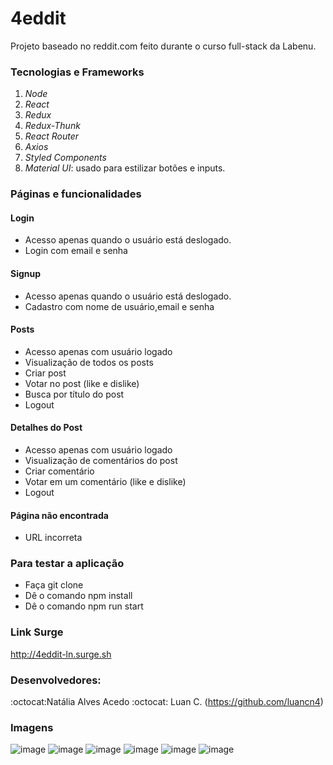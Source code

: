 # 4eddit
Projeto baseado no reddit.com feito durante o curso full-stack da Labenu. 

### Tecnologias e Frameworks
1. *Node*
2. *React*
3. *Redux*
4. *Redux-Thunk*
5. *React Router* 
6. *Axios*
7. *Styled Components*
8. *Material UI*: usado para estilizar botões e inputs.


### Páginas e funcionalidades
#### Login
- Acesso apenas quando o usuário está deslogado. 
- Login com email e senha

#### Signup
- Acesso apenas quando o usuário está deslogado. 
- Cadastro com nome de usuário,email e senha

#### Posts
- Acesso apenas com usuário logado
- Visualização de todos os posts
- Criar post
- Votar no post (like e dislike)
- Busca por título do post
- Logout 

#### Detalhes do Post
- Acesso apenas com usuário logado
- Visualização de comentários do post
- Criar comentário
- Votar em um comentário (like e dislike)
- Logout

#### Página não encontrada
- URL incorreta


### Para testar a aplicação
- Faça git clone
- Dê o comando npm install
- Dê o comando npm run start

### Link Surge
http://4eddit-ln.surge.sh


### Desenvolvedores:
:octocat:Natália Alves Acedo
:octocat: Luan C.
(https://github.com/luancn4)


### Imagens
![image](https://user-images.githubusercontent.com/56961021/80851950-17c41500-8bfb-11ea-9d09-59a5261e0145.png)
![image](https://user-images.githubusercontent.com/56961021/80852067-e566e780-8bfb-11ea-9200-65a0846522ae.png)
![image](https://user-images.githubusercontent.com/56961021/80851985-42ae6900-8bfb-11ea-9e30-2bebfaa250db.png)
![image](https://user-images.githubusercontent.com/56961021/80852060-d08a5400-8bfb-11ea-9a31-b4a435e3ddc4.png)
![image](https://user-images.githubusercontent.com/56961021/80851990-4d68fe00-8bfb-11ea-931c-26157e12f70d.png)
![image](https://user-images.githubusercontent.com/56961021/80852002-65408200-8bfb-11ea-9e1a-d3a410eb8361.png)

